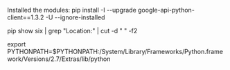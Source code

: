 Installed the modules:
pip install -I --upgrade google-api-python-client==1.3.2 -U --ignore-installed


pip show six | grep "Location:" | cut -d " " -f2



export PYTHONPATH=$PYTHONPATH:/System/Library/Frameworks/Python.framework/Versions/2.7/Extras/lib/python
